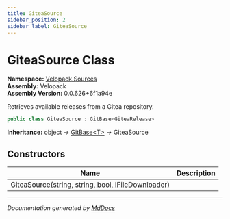 ```yaml
---
title: GiteaSource
sidebar_position: 2
sidebar_label: GiteaSource
---
```

<!--  
  <auto-generated>   
    The contents of this file were generated by a tool.  
    Changes to this file may be list if the file is regenerated  
  </auto-generated>   
-->

# GiteaSource Class

**Namespace:** [Velopack.Sources](../index.md)  
**Assembly:** Velopack  
**Assembly Version:** 0.0.626+6f1a94e

Retrieves available releases from a Gitea repository.

```csharp
public class GiteaSource : GitBase<GiteaRelease>
```

**Inheritance:** object → [GitBase\<T\>](../GitBase-1/index.md) → GiteaSource

## Constructors

| Name                                                                        | Description |
| --------------------------------------------------------------------------- | ----------- |
| [GiteaSource(string, string, bool, IFileDownloader)](constructors/index.md) |             |

___

*Documentation generated by [MdDocs](https://github.com/ap0llo/mddocs)*
